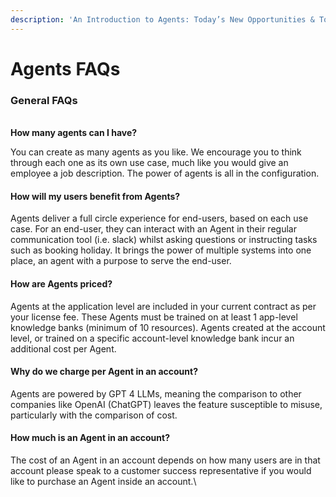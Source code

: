 ```yaml
---
description: 'An Introduction to Agents: Today’s New Opportunities & Tomorrow''s Vision'
---
```


# Agents FAQs

### General FAQs

\
**How many agents can I have?**

You can create as many agents as you like. We encourage you to think through each one as its own use case, much like you would give an employee a job description. The power of agents is all in the configuration.&#x20;

#### How will my users benefit from Agents?

Agents deliver a full circle experience for end-users, based on each use case. For an end-user, they can interact with an Agent in their regular communication tool (i.e. slack) whilst asking questions or instructing tasks such as booking holiday. It brings the power of multiple systems into one place, an agent with a purpose to serve the end-user.

#### How are Agents priced?

Agents at the application level are included in your current contract as per your license fee. These Agents must be trained on at least 1 app-level knowledge banks (minimum of 10 resources). Agents created at the account level, or trained on a specific account-level knowledge bank incur an additional cost per Agent.&#x20;

#### Why do we charge per Agent in an account?

Agents are powered by GPT 4 LLMs, meaning the comparison to other companies like OpenAI (ChatGPT) leaves the feature susceptible to misuse, particularly with the comparison of cost.

#### How much is an Agent in an account?

The cost of an Agent in an account depends on how many users are in that account please speak to a customer success representative if you would like to purchase an Agent inside an account.\
